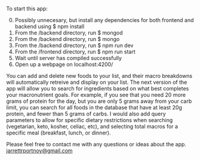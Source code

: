 
To start this app:

0. Possibly unnecesary, but install any dependencies for both frontend and backend using $ npm install
1. From the /backend directory, run $ mongod
2. From the /backend directory, run $ mongo
3. From the /backend directory, run $ npm run dev
4. From the /frontend directory, run $ npm run start
5. Wait until server has compiled successfully
6. Open up a webpage on localhost:4200/

You can add and delete new foods to your list, and their macro breakdowns will automatically retreive and display on your list. The next version of the app will allow you to search for ingredients based on what best completes your macronutrient goals. For example, if you see that you need 20 more grams of protein for the day, but you are only 5 grams away from your carb limit, you can search for all foods in the database that have at least 20g protein, and fewer than 5 grams of carbs. I would also add query parameters to allow for specific dietary restrictions when searching (vegetarian, keto, kosher, celiac, etc), and selecting total macros for a specific meal (breakfast, lunch, or dinner).

Please feel free to contact me with any questions or ideas about the app. jarrettrportnoy@gmail.com